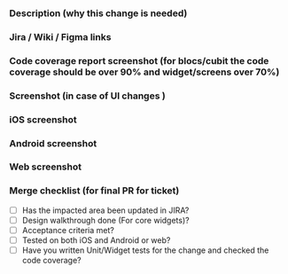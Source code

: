 ### Description (why this change is needed)

### Jira / Wiki / Figma links

### Code coverage report screenshot (for blocs/cubit the code coverage should be over 90% and widget/screens over 70%)

### Screenshot (in case of UI changes )

### iOS screenshot

### Android screenshot

### Web screenshot

### Merge checklist (for final PR for ticket)

- [ ] Has the impacted area been updated in JIRA?
- [ ] Design walkthrough done (For core widgets)?
- [ ] Acceptance criteria met?
- [ ] Tested on both iOS and Android or web?
- [ ] Have you written Unit/Widget tests for the change and checked the code coverage?
